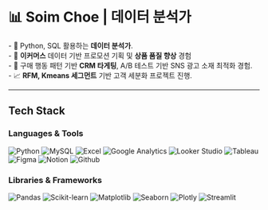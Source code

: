 <h1>📊 Soim Choe | 데이터 분석가</h1>

<p>
- 👋 Python, SQL 활용하는 <strong>데이터 분석가</strong>.
<br>
- 🛒 <strong>이커머스</strong> 데이터 기반 프로모션 기획 및 <strong>상품 품질 향상</strong> 경험
 <br>
- 📲 구매 행동 패턴 기반 <strong>CRM 타게팅</strong>, A/B 테스트 기반 SNS 광고 소재 최적화 경험.
 <br>
- 📈 <strong>RFM, Kmeans 세그먼트</strong> 기반 고객 세분화 프로젝트 진행.


</p>

---
## Tech Stack

### Languages & Tools
![Python](https://img.shields.io/badge/-Python-3776AB?style=flat-square&logo=python&logoColor=white)
![MySQL](https://img.shields.io/badge/-MySQL-4479A1?style=flat-square&logo=mysql&logoColor=white)
![Excel](https://img.shields.io/badge/-Excel-217346?style=flat-square&logo=microsoft-excel&logoColor=white)
![Google Analytics](https://img.shields.io/badge/-Google%20Analytics-FABB05?style=flat-square&logo=googleanalytics&logoColor=white)
![Looker Studio](https://img.shields.io/badge/-Looker%20Studio-4285F4?style=flat-square&logo=looker&logoColor=white)
![Tableau](https://img.shields.io/badge/-Tableau-E97627?style=flat-square&logo=tableau&logoColor=white)
![Figma](https://img.shields.io/badge/-Figma-F24E1E?style=flat-square&logo=figma&logoColor=white)
![Notion](https://img.shields.io/badge/-Notion-000000?style=flat-square&logo=notion&logoColor=beige)
![Github](https://img.shields.io/badge/-Github-181717?style=flat-square&logo=github&logoColor=white)

### Libraries & Frameworks
![Pandas](https://img.shields.io/badge/-Pandas-150458?style=flat-square&logo=pandas&logoColor=white)
![Scikit-learn](https://img.shields.io/badge/-Scikit--learn-F7931E?style=flat-square&logo=scikitlearn&logoColor=white)
![Matplotlib](https://img.shields.io/badge/-Matplotlib-3776AB?style=flat-square&logo=matplotlib&logoColor=white)
![Seaborn](https://img.shields.io/badge/-Seaborn-2E5C6E?style=flat-square)
![Plotly](https://img.shields.io/badge/-Plotly-3F4F75?style=flat-square&logo=plotly&logoColor=white)
![Streamlit](https://img.shields.io/badge/-Streamlit-FF4B4B?style=flat-square&logo=streamlit&logoColor=white)


